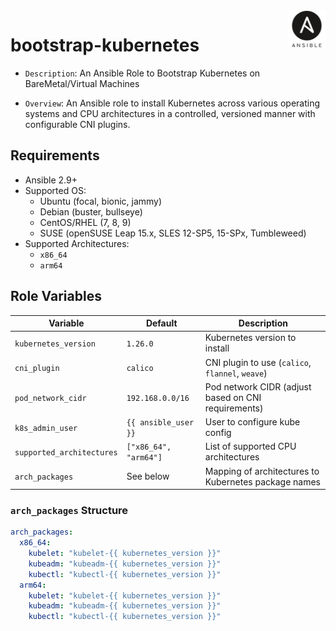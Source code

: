 <img align="right" width="60" height="60" src="https://github.com/devicons/devicon/blob/master/icons/ansible/ansible-plain-wordmark.svg">

# bootstrap-kubernetes

- `Description`: An Ansible Role to Bootstrap Kubernetes on BareMetal/Virtual Machines

- `Overview`: An Ansible role to install Kubernetes across various operating systems and CPU architectures in a controlled, versioned manner with configurable CNI plugins.

## Requirements

- Ansible 2.9+
- Supported OS:
  - Ubuntu (focal, bionic, jammy)
  - Debian (buster, bullseye)
  - CentOS/RHEL (7, 8, 9)
  - SUSE (openSUSE Leap 15.x, SLES 12-SP5, 15-SPx, Tumbleweed)
- Supported Architectures:
  - `x86_64`
  - `arm64`

## Role Variables

| Variable               | Default                | Description                                               |
|------------------------|------------------------|-----------------------------------------------------------|
| `kubernetes_version`   | `1.26.0`               | Kubernetes version to install                             |
| `cni_plugin`           | `calico`               | CNI plugin to use (`calico`, `flannel`, `weave`)         |
| `pod_network_cidr`     | `192.168.0.0/16`       | Pod network CIDR (adjust based on CNI requirements)       |
| `k8s_admin_user`       | `{{ ansible_user }}`   | User to configure kube config                             |
| `supported_architectures` | `["x86_64", "arm64"]` | List of supported CPU architectures                       |
| `arch_packages`        | See below              | Mapping of architectures to Kubernetes package names      |

### `arch_packages` Structure

```yaml
arch_packages:
  x86_64:
    kubelet: "kubelet-{{ kubernetes_version }}"
    kubeadm: "kubeadm-{{ kubernetes_version }}"
    kubectl: "kubectl-{{ kubernetes_version }}"
  arm64:
    kubelet: "kubelet-{{ kubernetes_version }}"
    kubeadm: "kubeadm-{{ kubernetes_version }}"
    kubectl: "kubectl-{{ kubernetes_version }}"
```
